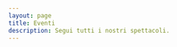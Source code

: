 ```yaml
---
layout: page
title: Eventi
description: Segui tutti i nostri spettacoli.
---
```


<div class="monthly" id="mycalendar"></div>
